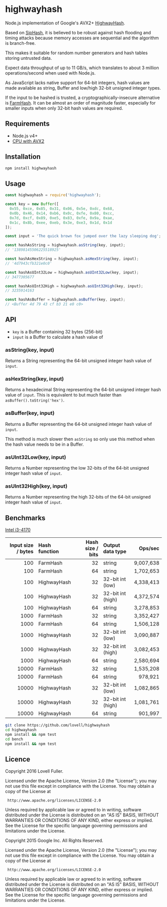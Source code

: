 # highwayhash

Node.js implementation of Google's AVX2+ [HighwayHash](https://github.com/google/highwayhash).

Based on [SipHash](https://en.wikipedia.org/wiki/SipHash),
it is believed to be robust against hash flooding and timing attacks
because memory accesses are sequential and the algorithm is branch-free.

This makes it suitable for random number generators and hash tables storing untrusted data.

Expect data throughput of up to 11 GB/s,
which translates to about 3 million operations/second when used with Node.js.

As JavaScript lacks native support for 64-bit integers,
hash values are made available as string, Buffer and
low/high 32-bit unsigned integer types.

If the input to be hashed is trusted, a cryptographically-insecure alternative is
[FarmHash](https://github.com/lovell/farmhash).
It can be almost an order of magnitude faster,
especially for smaller inputs when only 32-bit hash values are required.

## Requirements

* Node.js v4+
* [CPU with AVX2](https://en.wikipedia.org/wiki/Advanced_Vector_Extensions#CPUs_with_AVX2)

## Installation

```sh
npm install highwayhash
```

## Usage

```javascript
const highwayhash = require('highwayhash');
```

```javascript
const key = new Buffer([
  0x55, 0xce, 0x85, 0x31, 0x06, 0x5e, 0xdc, 0x68,
  0x0b, 0x46, 0x14, 0xb6, 0x0c, 0xfe, 0x80, 0xcc,
  0x7d, 0xcf, 0x89, 0xe5, 0x83, 0xfe, 0x9a, 0xae,
  0x1c, 0x8b, 0xee, 0xeb, 0x3e, 0xe3, 0x1d, 0x1d
]);

const input = 'The quick brown fox jumped over the lazy sleeping dog';

const hashAsString = highwayhash.asString(key, input);
// '13898145506225518925'

const hashAsHexString = highwayhash.asHexString(key, input);
// '4d7943cfb321e0c0'

const hashAsUInt32Low = highwayhash.asUInt32Low(key, input);
// 3477305677

const hashAsUInt32High = highwayhash.asUInt32High(key, input);
// 3235914163

const hashAsBuffer = highwayhash.asBuffer(key, input);
// <Buffer 4d 79 43 cf b3 21 e0 c0>

```

## API

* `key` is a Buffer containing 32 bytes (256-bit)
* `input` is a Buffer to calculate a hash value of

### asString(key, input)

Returns a String representing the 64-bit unsigned integer hash value of `input`.

### asHexString(key, input)

Returns a hexadecimal String representing the 64-bit unsigned integer hash value of `input`.
This is equivalent to but much faster than `asBuffer().toString('hex')`.

### asBuffer(key, input)

Returns a Buffer representing the 64-bit unsigned integer hash value of `input`.

This method is much slower then `asString` so only use this method when the hash value needs to be in a Buffer.

### asUInt32Low(key, input)

Returns a Number representing the low 32-bits of the 64-bit unsigned integer hash value of `input`.

### asUInt32High(key, input)

Returns a Number representing the high 32-bits of the 64-bit unsigned integer hash value of `input`.

## Benchmarks

[Intel i3-4170](http://ark.intel.com/products/77490/Intel-Core-i3-4170-Processor-3M-Cache-3_70-GHz)

| Input size / bytes | Hash function  | Hash size / bits | Output data type  | Ops/sec   |
| -----------------: | :------------- | ---------------: | :---------------- | --------: |
|                100 | FarmHash       |               32 | string            | 9,007,638 |
|                100 | FarmHash       |               64 | string            | 1,702,653 |
|                100 | HighwayHash    |               32 | 32-bit int (low)  | 4,338,413 |
|                100 | HighwayHash    |               32 | 32-bit int (high) | 4,372,574 |
|                100 | HighwayHash    |               64 | string            | 3,278,853 |
|               1000 | FarmHash       |               32 | string            | 3,352,427 |
|               1000 | FarmHash       |               64 | string            | 1,506,128 |
|               1000 | HighwayHash    |               32 | 32-bit int (low)  | 3,090,887 |
|               1000 | HighwayHash    |               32 | 32-bit int (high) | 3,082,453 |
|               1000 | HighwayHash    |               64 | string            | 2,580,694 |
|              10000 | FarmHash       |               32 | string            | 1,535,208 |
|              10000 | FarmHash       |               64 | string            |   978,921 |
|              10000 | HighwayHash    |               32 | 32-bit int (low)  | 1,082,865 |
|              10000 | HighwayHash    |               32 | 32-bit int (high) | 1,081,761 |
|              10000 | HighwayHash    |               64 | string            |   901,997 |

```sh
git clone https://github.com/lovell/highwayhash
cd highwayhash
npm install && npm test
cd bench
npm install && npm test
```

## Licence

Copyright 2016 Lovell Fuller.

Licensed under the Apache License, Version 2.0 (the "License");
you may not use this file except in compliance with the License.
You may obtain a copy of the License at

     http://www.apache.org/licenses/LICENSE-2.0

Unless required by applicable law or agreed to in writing, software
distributed under the License is distributed on an "AS IS" BASIS,
WITHOUT WARRANTIES OR CONDITIONS OF ANY KIND, either express or implied.
See the License for the specific language governing permissions and
limitations under the License.

Copyright 2015 Google Inc. All Rights Reserved.

Licensed under the Apache License, Version 2.0 (the "License");
you may not use this file except in compliance with the License.
You may obtain a copy of the License at

     http://www.apache.org/licenses/LICENSE-2.0

Unless required by applicable law or agreed to in writing, software
distributed under the License is distributed on an "AS IS" BASIS,
WITHOUT WARRANTIES OR CONDITIONS OF ANY KIND, either express or implied.
See the License for the specific language governing permissions and
limitations under the License.
